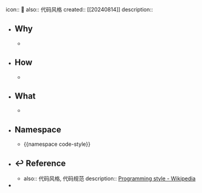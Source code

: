 icon:: 📄
also:: 代码风格
created:: [[20240814]]
description::

- ## Why
  -
- ## How
  -
- ## What
  -
- ## Namespace
  - {{namespace code-style}}
- ## ↩ Reference
  - also:: 代码风格, 代码规范
    description:: [Programming style - Wikipedia](https://en.wikipedia.org/wiki/Programming_style)
-